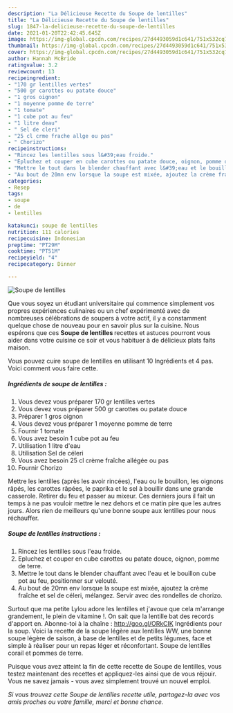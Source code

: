 ```yaml
---
description: "La Délicieuse Recette du Soupe de lentilles"
title: "La Délicieuse Recette du Soupe de lentilles"
slug: 1847-la-delicieuse-recette-du-soupe-de-lentilles
date: 2021-01-20T22:42:45.645Z
image: https://img-global.cpcdn.com/recipes/27d4493059d1c641/751x532cq70/soupe-de-lentilles-photo-principale-de-la-recette.jpg
thumbnail: https://img-global.cpcdn.com/recipes/27d4493059d1c641/751x532cq70/soupe-de-lentilles-photo-principale-de-la-recette.jpg
cover: https://img-global.cpcdn.com/recipes/27d4493059d1c641/751x532cq70/soupe-de-lentilles-photo-principale-de-la-recette.jpg
author: Hannah McBride
ratingvalue: 3.2
reviewcount: 13
recipeingredient:
- "170 gr lentilles vertes"
- "500 gr carottes ou patate douce"
- "1 gros oignon"
- "1 moyenne pomme de terre"
- "1 tomate"
- "1 cube pot au feu"
- "1 litre deau"
- " Sel de cleri"
- "25 cl crme frache allge ou pas"
- " Chorizo"
recipeinstructions:
- "Rincez les lentilles sous l&#39;eau froide."
- "Epluchez et couper en cube carottes ou patate douce, oignon, pomme de terre."
- "Mettre le tout dans le blender chauffant avec l&#39;eau et le bouillon cube pot au feu, positionner sur velouté."
- "Au bout de 20mn env lorsque la soupe est mixée, ajoutez la crème fraîche et sel de céleri, mélangez. Servir avec des rondelles de chorizo."
categories:
- Resep
tags:
- soupe
- de
- lentilles

katakunci: soupe de lentilles 
nutrition: 111 calories
recipecuisine: Indonesian
preptime: "PT29M"
cooktime: "PT51M"
recipeyield: "4"
recipecategory: Dinner

---
```



![Soupe de lentilles](https://img-global.cpcdn.com/recipes/27d4493059d1c641/751x532cq70/soupe-de-lentilles-photo-principale-de-la-recette.jpg)

Que vous soyez un étudiant universitaire qui commence simplement vos propres expériences culinaires ou un chef expérimenté avec de nombreuses célébrations de soupers à votre actif, il y a constamment quelque chose de nouveau pour en savoir plus sur la cuisine. Nous espérons que ces <strong> Soupe de lentilles </strong> recettes et astuces pourront vous aider dans votre cuisine ce soir et vous habituer à de délicieux plats faits maison.

<!--inarticleads1-->

Vous pouvez cuire soupe de lentilles en utilisant 10 Ingrédients et 4 pas. Voici comment vous faire cette.

##### Ingrédients de soupe de lentilles :

1. Vous devez vous préparer 170 gr lentilles vertes
1. Vous devez vous préparer 500 gr carottes ou patate douce
1. Préparer 1 gros oignon
1. Vous devez vous préparer 1 moyenne pomme de terre
1. Fournir 1 tomate
1. Vous avez besoin 1 cube pot au feu
1. Utilisation 1 litre d&#39;eau
1. Utilisation  Sel de céleri
1. Vous avez besoin 25 cl crème fraîche allégée ou pas
1. Fournir  Chorizo


Mettre les lentilles (après les avoir rincées), l&#39;eau ou le bouillon, les oignons râpés, les carottes râpées, le paprika et le sel à bouillir dans une grande casserole. Retirer du feu et passer au mixeur. Ces derniers jours il fait un temps à ne pas vouloir mettre le nez dehors et ce matin pire que les autres jours. Alors rien de meilleurs qu&#39;une bonne soupe aux lentilles pour nous réchauffer. 

<!--inarticleads2-->

##### Soupe de lentilles instructions :

1. Rincez les lentilles sous l&#39;eau froide.
1. Epluchez et couper en cube carottes ou patate douce, oignon, pomme de terre.
1. Mettre le tout dans le blender chauffant avec l&#39;eau et le bouillon cube pot au feu, positionner sur velouté.
1. Au bout de 20mn env lorsque la soupe est mixée, ajoutez la crème fraîche et sel de céleri, mélangez. Servir avec des rondelles de chorizo.


Surtout que ma petite Lylou adore les lentilles et j&#39;avoue que cela m&#39;arrange grandement, le plein de vitamine !. On sait que la lentille bat des records d&#39;apport en. Abonne-toi à la chaîne : http://goo.gl/ORkCIK Ingrédients pour la soup. Voici la recette de la soupe légère aux lentilles WW, une bonne soupe légère de saison, à base de lentilles et de petits légumes, face et simple à réaliser pour un repas léger et réconfortant. Soupe de lentilles corail et pommes de terre. 

<!--inarticleads1-->

<p>
Puisque vous avez atteint la fin de cette recette de Soupe de lentilles, vous testez maintenant des recettes et appliquez-les ainsi que de vous réjouir. Vous ne savez jamais - vous avez simplement trouvé un nouvel emploi.
</p>

<p>
<i>Si vous trouvez cette Soupe de lentilles recette utile, partagez-la avec vos amis proches ou votre famille, merci et bonne chance.</i>
</p>
